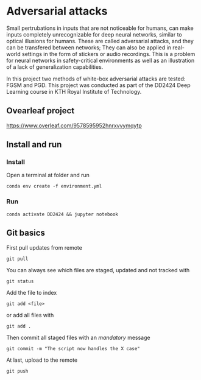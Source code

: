 # Adversarial attacks

Small pertrubations in inputs that are not noticeable for humans, can make inputs completely unrecognizable for deep neural networks, similar to optical illusions for humans. These are called adversarial attacks, and they can be transfered between networks; They can also be applied in real-world settings in the form of stickers or audio recordings. This is a problem for neural networks in safety-critical environments as well as an illustration of a lack of generalization capabilities. 

In this project two methods of white-box adversarial attacks are tested: FGSM and PGD.
This project was conducted as part of the DD2424 Deep Learning course in KTH Royal Institute of Technology. 

## Ovearleaf project
https://www.overleaf.com/9578595952hnrxvvymqytp

## Install and run

### Install
Open a terminal at folder and run
```
conda env create -f environment.yml
```

### Run
```
conda activate DD2424 && jupyter notebook
```

## Git basics

First pull updates from remote
```
git pull
```

You can always see which files are staged, updated and not tracked with
```
git status
```

Add the file to index 
```
git add <file>
```
or add all files with
```
git add .
```

Then commit all staged files with an *mandatory* message
```
git commit -m "The script now handles the X case"
```

At last, upload to the remote
```
git push
```
